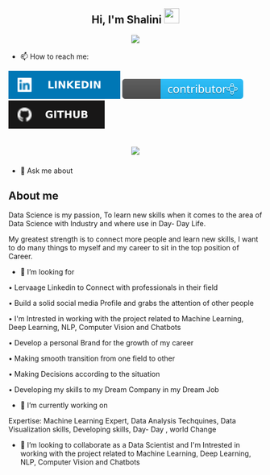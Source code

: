 <h2 align="center">Hi, I'm Shalini  <img src="https://user-images.githubusercontent.com/39955420/147578264-bae0526c-028a-49d2-8af8-d08bb4edbd2a.gif" height="30" width="30"></h2>


<!-- Typing :Denvercoder1-->
<p align="center">
  <a href="https://github.com/DenverCoder1/readme-typing-svg"><img src="https://readme-typing-svg.herokuapp.com?font=Calluna&color=3C38F7&background=090906F2&center=true&lines=Data+Scientist"></a>
</p>


    
 
- 📫 How to reach me:

[![LinkedIn](https://github.com/shalini-ds/Shalini-ds/blob/Shalini/image/LinkedIn-0077B5.svg)](https://www.linkedin.com/in/shalini-hibare-9b5481149/)
[![kaggle](https://github.com/shalini-ds/Shalini-ds/blob/Shalini/image/shalini.svg)](https://www.kaggle.com/shalinids)
[![GitHub](https://github.com/shalini-ds/Shalini-ds/blob/Shalini/image/Github-181717.svg)](https://github.com/shalini-ds?tab=repositories)


<h2 align="center"><img src="https://github.com/shalini-ds/Shalini-ds/blob/Shalini/image/Pink%20And%20Green%20Motivation%20Quote%20LinkedIn%20Banner.gif"></h2>

- 💬 Ask me about

<h2> About me</h2>

Data Science is my passion, To learn new skills when it comes to the area of Data Science with Industry and where use in Day- Day Life.

My greatest strength is to connect more people and learn new skills, I want to do many things to myself and my career to sit in the top position of Career.

- 🤔 I’m looking for

• Lervaage Linkedin to Connect with professionals in their field

• Build a solid social media Profile and grabs the attention of other people

• I'm Intrested in working with the project related to Machine Learning, Deep Learning, NLP, Computer Vision and Chatbots

• Develop a personal Brand for the growth of my career

• Making smooth transition from one field to other

• Making Decisions according to the situation

• Developing my skills to my Dream Company in my Dream Job

- 🔭 I’m currently working on

Expertise: Machine Learning Expert, Data Analysis Techquines, Data Visualization skills, Developing skills, Day- Day , world Change

- 👯 I’m looking to collaborate as a Data Scientist and I'm Intrested in working with the project related to Machine Learning, Deep Learning, NLP, Computer Vision and Chatbots


